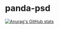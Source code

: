 # panda-psd
[![Anurag's GitHub stats](https://github-readme-stats.vercel.app/api?username=devmehedi101)](https://github.com/anuraghazra/github-readme-stats)
